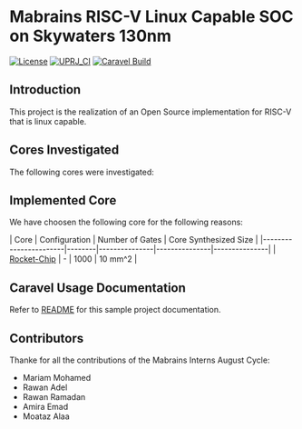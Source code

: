 # Mabrains RISC-V Linux Capable SOC on Skywaters 130nm

[![License](https://img.shields.io/badge/License-Apache%202.0-blue.svg)](https://opensource.org/licenses/Apache-2.0) [![UPRJ_CI](https://github.com/efabless/caravel_project_example/actions/workflows/user_project_ci.yml/badge.svg)](https://github.com/efabless/caravel_project_example/actions/workflows/user_project_ci.yml) [![Caravel Build](https://github.com/efabless/caravel_project_example/actions/workflows/caravel_build.yml/badge.svg)](https://github.com/efabless/caravel_project_example/actions/workflows/caravel_build.yml)


## Introduction
This project is the realization of an Open Source implementation for RISC-V that is linux capable.

## Cores Investigated
The following cores were investigated:


## Implemented Core

We have choosen the following core for the following reasons:


| Core | Configuration | Number of Gates | Core Synthesized Size |
|-----------------------|--------|---------------|---------------|---------------|
| [Rocket-Chip](https://github.com/mabrains/rocket-chip) | - | 1000 | 10 mm^2 |


## Caravel Usage Documentation

Refer to [README](docs/source/index.rst) for this sample project documentation. 

## Contributors
Thanke for all the contributions of the Mabrains Interns August Cycle:
* Mariam Mohamed
* Rawan Adel
* Rawan Ramadan
* Amira Emad
* Moataz Alaa

